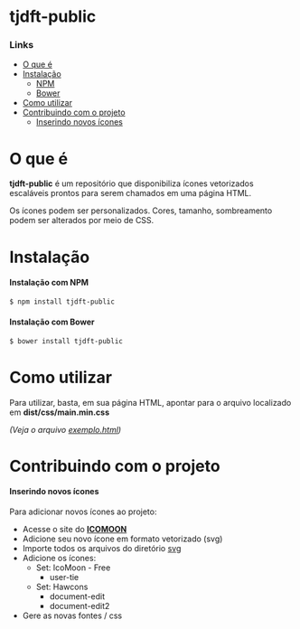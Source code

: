 tjdft-public
============

### Links
- [O que é](#o-que-é)
- [Instalação](#instalação)
    - [NPM](#instalação-com-npm)
    - [Bower](#instalação-com-bower)
- [Como utilizar](#como-utilizar)
- [Contribuindo com o projeto](#contribuindo-com-o-projeto)
    - [Inserindo novos ícones](#inserindo-novos-ícones)
# O que é

**tjdft-public** é um repositório que disponibiliza ícones vetorizados escaláveis prontos para serem chamados em uma página HTML.

Os ícones podem ser personalizados. Cores, tamanho, sombreamento podem ser alterados por meio de CSS.

# Instalação

#### Instala&ccedil;&atilde;o com NPM
```sh
$ npm install tjdft-public
```

#### Instalação com Bower
```sh
$ bower install tjdft-public
```

# Como utilizar

Para utilizar, basta, em sua página HTML, apontar para o arquivo localizado em **dist/css/main.min.css**

*(Veja o arquivo [exemplo.html](examples/example.html))*


# Contribuindo com o projeto

#### Inserindo novos ícones

Para adicionar novos ícones ao projeto:

- Acesse o site do **[ICOMOON](https://icomoon.io/app)**
- Adicione seu novo ícone em formato vetorizado (svg) 
- Importe todos os arquivos do diretório [svg](svg)
- Adicione os ícones:
    - Set: IcoMoon - Free 
        - user-tie
    - Set: Hawcons
        - document-edit
        - document-edit2
- Gere as novas fontes / css